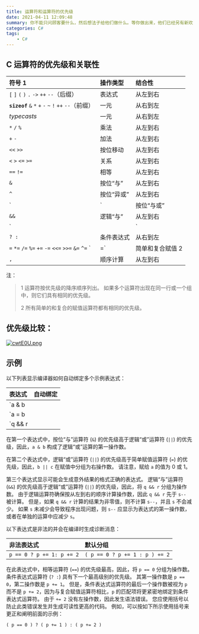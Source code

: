 ```yaml
---
title: 运算符和运算符的优先级
date: 2021-04-11 12:09:48
summary: 你不能只问顾客要什么，然后想法子给他们做什么。等你做出来，他们已经另有新欢了。
categories: C#
tags:
	- C#
---
```


## C 运算符的优先级和关联性

| 符号 1                                                  | 操作类型         | 结合性   |
| :------------------------------------------------------ | :--------------- | :------- |
| `[` `]` `(` `)` `.` `->` `++` `--`（后缀）              | 表达式           | 从左到右 |
| **`sizeof`** `&` `*` `+` `-` `~` `!` `++` `--`（前缀）  | 一元             | 从右到左 |
| *typecasts*                                             | 一元             | 从右到左 |
| `*` `/` `%`                                             | 乘法             | 从左到右 |
| `+` `-`                                                 | 加法             | 从左到右 |
| `<<` `>>`                                               | 按位移动         | 从左到右 |
| `<` `>` `<=` `>=`                                       | 关系             | 从左到右 |
| `==` `!=`                                               | 相等             | 从左到右 |
| `&`                                                     | 按位“与”         | 从左到右 |
| `^`                                                     | 按位“异或”       | 从左到右 |
| `|`                                                     | 按位“与或”       | 从左到右 |
| `&&`                                                    | 逻辑“与”         | 从左到右 |
| `||`                                                    | 逻辑“或”         | 从左到右 |
| `? :`                                                   | 条件表达式       | 从右到左 |
| `=` `*=` `/=` `%=` `+=` `-=` `<<=` `>>=` `&=` `^=` `|=` | 简单和复合赋值 2 | 从右到左 |
| `,`                                                     | 顺序计算         | 从左到右 |

注：

> 1 运算符按优先级的降序顺序列出。 如果多个运算符出现在同一行或一个组中，则它们具有相同的优先级。
>
> 2 所有简单的和复合的赋值运算符都有相同的优先级。

## 优先级比较：

[![cwtE0U.png](https://z3.ax1x.com/2021/04/11/cwtE0U.png)](https://imgtu.com/i/cwtE0U)

## 示例

以下列表显示编译器如何自动绑定多个示例表达式：

| 表达式          | 自动绑定          |
| :-------------- | :---------------- |
| `a & b || c`    | `(a & b) || c`    |
| `a = b || c`    | `a = (b || c)`    |
| `q && r || s--` | `(q && r) || s--` |

在第一个表达式中，按位“与”运算符 (`&`) 的优先级高于逻辑“或”运算符 (`||`) 的优先级，因此，`a & b` 构成了逻辑“或”运算的第一操作数。

在第二个表达式中，逻辑“或”运算符 (`||`) 的优先级高于简单赋值运算符 (`=`) 的优先级，因此，`b || c` 在赋值中分组为右操作数。 请注意，赋给 `a` 的值为 0 或 1。

第三个表达式显示可能会生成意外结果的格式正确的表达式。 逻辑“与”运算符 (`&&`) 的优先级高于逻辑“或”运算符 (`||`) 的优先级，因此，将 `q && r` 分组为操作数。 由于逻辑运算符确保按从左到右的顺序计算操作数，因此 `q && r` 先于 `s--` 被计算。 但是，如果 `q && r` 计算的结果为非零值，则不计算 `s--`，并且 `s` 不会减少。 如果 `s` 未减少会导致程序出现问题，则 `s--` 应显示为表达式的第一操作数，或者在单独的运算中应减少 `s`。

以下表达式是非法的并会在编译时生成诊断消息：

| 非法表达式                | 默认分组                       |
| :------------------------ | :----------------------------- |
| `p == 0 ? p += 1: p += 2` | `( p == 0 ? p += 1 : p ) += 2` |

在此表达式中，相等运算符 (`==`) 的优先级最高，因此，将 `p == 0` 分组为操作数。 条件表达式运算符 (`? :`) 具有下一个最高级别的优先级。 其第一操作数是 `p == 0`，第二操作数是 `p += 1`。 但是，条件表达式运算符的最后一个操作数被视为 `p` 而不是 `p += 2`，因为与复合赋值运算符相比，`p` 的匹配项将更紧密地绑定到条件表达式运算符。 由于 `+= 2` 没有左操作数，因此发生语法错误。 您应使用括号以防止此类错误发生并生成可读性更高的代码。 例如，可以按如下所示使用括号来更正和阐明前面的示例：

```
( p == 0 ) ? ( p += 1 ) : ( p += 2 )
```